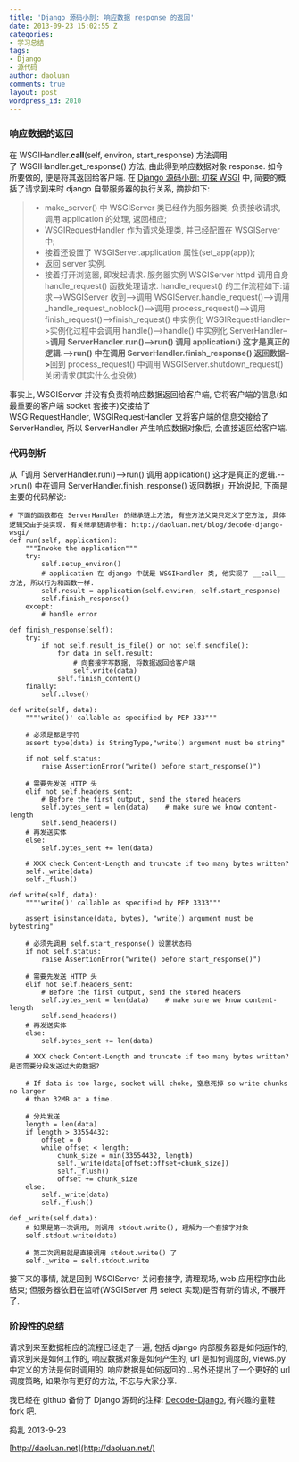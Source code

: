 ```yaml
---
title: 'Django 源码小剖: 响应数据 response 的返回'
date: 2013-09-23 15:02:55 Z
categories:
- 学习总结
tags:
- Django
- 源代码
author: daoluan
comments: true
layout: post
wordpress_id: 2010
---
```


### 响应数据的返回


在 WSGIHandler.__call__(self, environ, start_response) 方法调用了 WSGIHandler.get_response() 方法, 由此得到响应数据对象 response. 如今所要做的, 便是将其返回给客户端. 在 [Django 源码小剖: 初探 WSGI](http://daoluan.net/blog/decode-django-wsgi/) 中, 简要的概括了请求到来时 django 自带服务器的执行关系, 摘抄如下:


<blockquote>
<ul>
<li>make_server() 中 WSGIServer 类已经作为服务器类, 负责接收请求, 调用 application 的处理, 返回相应;</li>
<li>WSGIRequestHandler 作为请求处理类, 并已经配置在 WSGIServer 中;</li>
<li>接着还设置了 WSGIServer.application 属性(set_app(app));</li>
<li>返回 server 实例.</li>
<li>接着打开浏览器, 即发起请求. 服务器实例 WSGIServer httpd 调用自身 handle_request() 函数处理请求. handle_request() 的工作流程如下:请求–&gt;WSGIServer 收到–&gt;调用 WSGIServer.handle_request()–&gt;调用 _handle_request_noblock()–&gt;调用 process_request()–&gt;调用 finish_request()–&gt;finish_request() 中实例化 WSGIRequestHandler–&gt;实例化过程中会调用 handle()–&gt;handle() 中实例化 ServerHandler–&gt;<strong>调用 ServerHandler.run()–&gt;run() 调用 application() 这才是真正的逻辑.–&gt;run() 中在调用 ServerHandler.finish_response() 返回数据–&gt;</strong>回到 process_request() 中调用 WSGIServer.shutdown_request() 关闭请求(其实什么也没做)</li>
</ul>
</blockquote>


事实上, WSGIServer 并没有负责将响应数据返回给客户端, 它将客户端的信息(如最重要的客户端 socket 套接字)交接给了 WSGIRequestHandler, WSGIRequestHandler 又将客户端的信息交接给了 ServerHandler, 所以 ServerHandler 产生响应数据对象后, 会直接返回给客户端.


### 代码剖析


从「调用 ServerHandler.run()-->run() 调用 application() 这才是真正的逻辑.-->run() 中在调用 ServerHandler.finish_response() 返回数据」开始说起, 下面是主要的代码解说:


    # 下面的函数都在 ServerHandler 的继承链上方法, 有些方法父类只定义了空方法, 具体逻辑交由子类实现. 有关继承链请参看: http://daoluan.net/blog/decode-django-wsgi/
    def run(self, application):
        """Invoke the application"""
        try:
            self.setup_environ()
            # application 在 django 中就是 WSGIHandler 类, 他实现了 __call__ 方法, 所以行为和函数一样.
            self.result = application(self.environ, self.start_response)
            self.finish_response()
        except:
            # handle error

    def finish_response(self):
        try:
            if not self.result_is_file() or not self.sendfile():
                for data in self.result:
                    # 向套接字写数据, 将数据返回给客户端
                    self.write(data)
                self.finish_content()
        finally:
            self.close()

    def write(self, data):
        """'write()' callable as specified by PEP 333"""

        # 必须是都是字符
        assert type(data) is StringType,"write() argument must be string"

        if not self.status:
            raise AssertionError("write() before start_response()")

        # 需要先发送 HTTP 头
        elif not self.headers_sent:
            # Before the first output, send the stored headers
            self.bytes_sent = len(data)    # make sure we know content-length
            self.send_headers()
        # 再发送实体
        else:
            self.bytes_sent += len(data)

        # XXX check Content-Length and truncate if too many bytes written?
        self._write(data)
        self._flush()

    def write(self, data):
        """'write()' callable as specified by PEP 3333"""

        assert isinstance(data, bytes), "write() argument must be bytestring"

        # 必须先调用 self.start_response() 设置状态码
        if not self.status:
            raise AssertionError("write() before start_response()")

        # 需要先发送 HTTP 头
        elif not self.headers_sent:
            # Before the first output, send the stored headers
            self.bytes_sent = len(data)    # make sure we know content-length
            self.send_headers()
        # 再发送实体
        else:
            self.bytes_sent += len(data)

        # XXX check Content-Length and truncate if too many bytes written? 是否需要分段发送过大的数据?

        # If data is too large, socket will choke, 窒息死掉 so write chunks no larger
        # than 32MB at a time.

        # 分片发送
        length = len(data)
        if length > 33554432:
            offset = 0
            while offset < length:
                chunk_size = min(33554432, length)
                self._write(data[offset:offset+chunk_size])
                self._flush()
                offset += chunk_size
        else:
            self._write(data)
            self._flush()

    def _write(self,data):
        # 如果是第一次调用, 则调用 stdout.write(), 理解为一个套接字对象
        self.stdout.write(data)

        # 第二次调用就是直接调用 stdout.write() 了
        self._write = self.stdout.write


接下来的事情, 就是回到 WSGIServer 关闭套接字, 清理现场, web 应用程序由此结束; 但服务器依旧在监听(WSGIServer 用 select 实现)是否有新的请求, 不展开了.


### 阶段性的总结


请求到来至数据相应的流程已经走了一遍, 包括 django 内部服务器是如何运作的, 请求到来是如何工作的, 响应数据对象是如何产生的, url 是如何调度的, views.py 中定义的方法是何时调用的, 响应数据是如何返回的...另外还提出了一个更好的 url 调度策略, 如果你有更好的方法, 不忘与大家分享.

我已经在 github 备份了 Django 源码的注释: [Decode-Django](https://github.com/daoluan/Decode-Django), 有兴趣的童鞋 fork 吧.

捣乱 2013-9-23

[http://daoluan.net](http://daoluan.net/)
